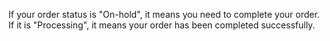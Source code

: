 <p>If your order status is "On-hold", it means you need to complete your order. If it is "Processing", it means your order has been completed successfully.</p>